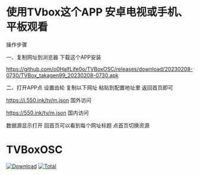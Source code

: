 # 使用TVbox这个APP 安卓电视或手机、平板观看

操作步骤

一、复制网址到浏览器 下载这个APP安装

https://github.com/o0HalfLife0o/TVBoxOSC/releases/download/20230208-0730/TVBox_takagen99_20230208-0730.apk

二、打开APP点 设置齿轮 复制以下网址 粘贴到配置地址里 返回首页即可

https://i.550.ink/tv/m.json 国外访问

https://550.ink/tv/m.json 国内访问

数据源显示打开 回首页可以看到每个网址标题 点首页切换资源

# TVBoxOSC

[![Download](https://img.shields.io/github/v/release/o0HalfLife0o/TVBoxOSC?color=orange&logoColor=orange&label=Download&logo=DocuSign)](https://github.com/o0HalfLife0o/TVBoxOSC/releases/latest) 
[![Total](https://shields.io/github/downloads/o0HalfLife0o/TVBoxOSC/total?logo=Bookmeter&label=Counts&logoColor=yellow&color=yellow)](https://github.com/o0HalfLife0o/TVBoxOSC/releases)
